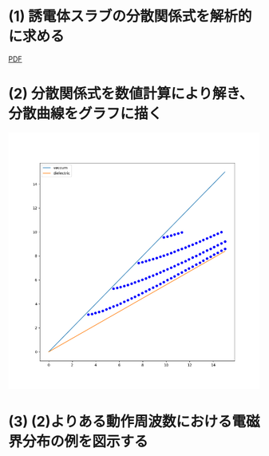# (1) 誘電体スラブの分散関係式を解析的に求める

[PDF](tex/dispersion_relation.pdf)

# (2) 分散関係式を数値計算により解き、分散曲線をグラフに描く

![](x0-15y0-15e-2.png)

# (3) (2)よりある動作周波数における電磁界分布の例を図示する
